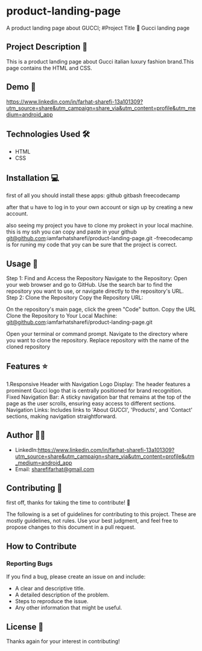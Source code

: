 # product-landing-page
A product landing page about GUCCI;
 #Project Title 🚀
Gucci landing page

## Project Description 📝

This is a product landing page about Gucci italian luxury fashion brand.This page contains the HTML and CSS.

## Demo 📸
https://www.linkedin.com/in/farhat-sharefi-13a101309?utm_source=share&utm_campaign=share_via&utm_content=profile&utm_medium=android_app

## Technologies Used 🛠️


- HTML
- CSS

## Installation 💻

first of all you should install these apps:
github
gitbash
freecodecamp

after that u have to log in to your own account or sign up by creating a new account.

also seeing my project you have to clone my prokect in your local machine.
this is my ssh you can copy and paste in your github
git@github.com:iamfarhatsharefi/product-landing-page.git
-freecodecamp is for runing my code that yoy can be sure that the project is correct.

## Usage 🎯

Step 1: Find and Access the Repository
Navigate to the Repository:
Open your web browser and go to GitHub.
Use the search bar to find the repository you want to use, or navigate directly to the repository's URL.
Step 2: Clone the Repository
Copy the Repository URL:

On the repository's main page, click the green "Code" button.
Copy the URL 
Clone the Repository to Your Local Machine:
git@github.com:iamfarhatsharefi/product-landing-page.git

Open your terminal or command prompt.
Navigate to the directory where you want to clone the repository.
Replace repository with the name of the cloned repository

## Features ⭐
1.Responsive Header with Navigation
Logo Display: The header features a prominent Gucci logo that is centrally positioned for brand recognition.
Fixed Navigation Bar: A sticky navigation bar that remains at the top of the page as the user scrolls, ensuring easy access to different sections.
Navigation Links: Includes links to 'About GUCCI', 'Products', and 'Contact' sections, making navigation straightforward.

## Author 👩‍💻

- LinkedIn:https://www.linkedin.com/in/farhat-sharefi-13a101309?utm_source=share&utm_campaign=share_via&utm_content=profile&utm_medium=android_app 
- Email: sharefifarhat@gmail.com

## Contributing 🤝
first off, thanks for taking the time to contribute! 🎉

The following is a set of guidelines for contributing to this project. These are mostly guidelines, not rules. Use your best judgment, and feel free to propose changes to this document in a pull request.

## How to Contribute

### Reporting Bugs

If you find a bug, please create an issue on and include:
- A clear and descriptive title.
- A detailed description of the problem.
- Steps to reproduce the issue.
- Any other information that might be useful.

## License 📜

Thanks again for your interest in contributing!